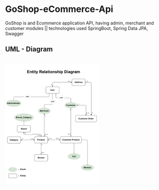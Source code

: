 # GoShop-eCommerce-Api
GoShop is and Ecommerce application API, having admin, merchant and customer modules || technologies used SpringBoot, Spring Data JPA, Swagger 
## UML - Diagram 
</br>
<img src="https://github.com/rajumb0232/GoShop-eCommerce-Api/blob/master/GoShopERD.drawio_page-0001.jpg" alt="ERD" width="60%">
